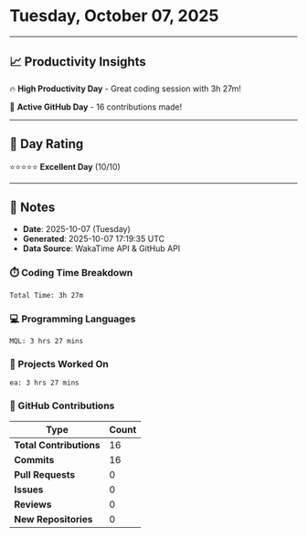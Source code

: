 # Tuesday, October 07, 2025

---

## 📈 Productivity Insights

🔥 **High Productivity Day** - Great coding session with 3h 27m!

🚀 **Active GitHub Day** - 16 contributions made!

---

## 🎯 Day Rating

⭐⭐⭐⭐⭐ **Excellent Day** (10/10)

---

## 📝 Notes

- **Date**: 2025-10-07 (Tuesday)
- **Generated**: 2025-10-07 17:19:35 UTC
- **Data Source**: WakaTime API & GitHub API


### ⏱️ Coding Time Breakdown

```
Total Time: 3h 27m
```

### 💻 Programming Languages

```
MQL: 3 hrs 27 mins
```

### 📂 Projects Worked On

```
ea: 3 hrs 27 mins

```


### 🐙 GitHub Contributions

| Type | Count |
|------|-------|
| **Total Contributions** | 16 |
| **Commits** | 16 |
| **Pull Requests** | 0 |
| **Issues** | 0 |
| **Reviews** | 0 |
| **New Repositories** | 0 |

